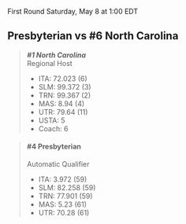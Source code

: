 First Round
Saturday, May 8 at 1:00 EDT
## Presbyterian vs #6 North Carolina

> ***#1 North Carolina***  
> Regional Host  
> - ITA: 72.023 (6)  
> - SLM: 99.372 (3)  
> - TRN: 99.367 (2)  
> - MAS: 8.94 (4)  
> - UTR: 79.64 (11)  
> - USTA: 5  
> - Coach: 6  

> #### #4 Presbyterian  
> Automatic Qualifier  
> - ITA: 3.972 (59)  
> - SLM: 82.258 (59)  
> - TRN: 77.901 (59)  
> - MAS: 5.23 (61)  
> - UTR: 70.28 (61)  